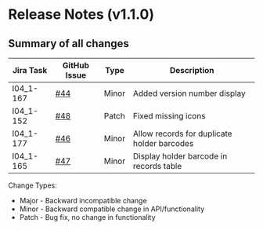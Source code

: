Release Notes (v1.1.0)
===========================

Summary of all changes
----------------------
| Jira Task | GitHub Issue | Type | Description |
|-----------|--------------|------|-------------|
| I04_1-167 | [#44](https://github.com/DiamondLightSource/PuckBarcodeReader/issues/44) | Minor | Added version number display |
| I04_1-152 | [#48](https://github.com/DiamondLightSource/PuckBarcodeReader/issues/48) | Patch | Fixed missing icons |
| I04_1-177 | [#46](https://github.com/DiamondLightSource/PuckBarcodeReader/issues/46) | Minor | Allow records for duplicate holder barcodes |
| I04_1-165 | [#47](https://github.com/DiamondLightSource/PuckBarcodeReader/issues/47) | Minor | Display holder barcode in records table |


Change Types:
* Major - Backward incompatible change
* Minor - Backward compatible change in API/functionality
* Patch - Bug fix, no change in functionality

